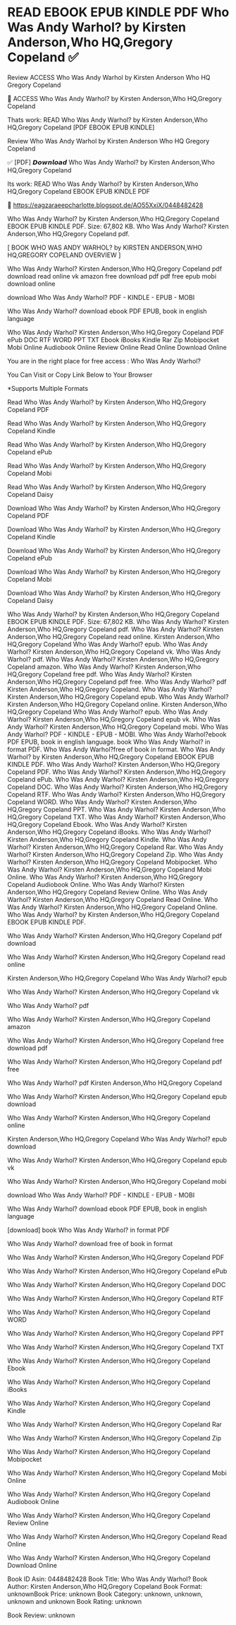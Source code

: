 # READ EBOOK EPUB KINDLE PDF Who Was Andy Warhol? by  Kirsten Anderson,Who HQ,Gregory Copeland ✅
Review ACCESS Who Was Andy Warhol by Kirsten Anderson Who HQ Gregory Copeland

📑 ACCESS Who Was Andy Warhol? by Kirsten Anderson,Who HQ,Gregory Copeland

Thats work: READ Who Was Andy Warhol? by Kirsten Anderson,Who HQ,Gregory Copeland [PDF EBOOK EPUB KINDLE]


Review Who Was Andy Warhol by Kirsten Anderson Who HQ Gregory Copeland

✅ [PDF] 𝘿𝙤𝙬𝙣𝙡𝙤𝙖𝙙 Who Was Andy Warhol? by Kirsten Anderson,Who HQ,Gregory Copeland

Its work: READ Who Was Andy Warhol? by Kirsten Anderson,Who HQ,Gregory Copeland EBOOK EPUB KINDLE PDF



🎁 https://eagzaraeepcharlotte.blogspot.de/AO55XxiX/0448482428



Who Was Andy Warhol? by Kirsten Anderson,Who HQ,Gregory Copeland EBOOK EPUB KINDLE PDF. Size: 67,802 KB. Who Was Andy Warhol? Kirsten Anderson,Who HQ,Gregory Copeland pdf.

[ BOOK WHO WAS ANDY WARHOL? by KIRSTEN ANDERSON,WHO HQ,GREGORY COPELAND OVERVIEW ]

Who Was Andy Warhol? Kirsten Anderson,Who HQ,Gregory Copeland pdf download read online vk amazon free download pdf pdf free epub mobi download online

download Who Was Andy Warhol? PDF - KINDLE - EPUB - MOBI

Who Was Andy Warhol? download ebook PDF EPUB, book in english language

Who Was Andy Warhol? Kirsten Anderson,Who HQ,Gregory Copeland PDF ePub DOC RTF WORD PPT TXT Ebook iBooks Kindle Rar Zip Mobipocket Mobi Online Audiobook Online Review Online Read Online Download Online

You are in the right place for free access : Who Was Andy Warhol?

You Can Visit or Copy Link Below to Your Browser

*Supports Multiple Formats

Read Who Was Andy Warhol? by Kirsten Anderson,Who HQ,Gregory Copeland PDF

Read Who Was Andy Warhol? by Kirsten Anderson,Who HQ,Gregory Copeland Kindle

Read Who Was Andy Warhol? by Kirsten Anderson,Who HQ,Gregory Copeland ePub

Read Who Was Andy Warhol? by Kirsten Anderson,Who HQ,Gregory Copeland Mobi

Read Who Was Andy Warhol? by Kirsten Anderson,Who HQ,Gregory Copeland Daisy

Download Who Was Andy Warhol? by Kirsten Anderson,Who HQ,Gregory Copeland PDF

Download Who Was Andy Warhol? by Kirsten Anderson,Who HQ,Gregory Copeland Kindle

Download Who Was Andy Warhol? by Kirsten Anderson,Who HQ,Gregory Copeland ePub

Download Who Was Andy Warhol? by Kirsten Anderson,Who HQ,Gregory Copeland Mobi

Download Who Was Andy Warhol? by Kirsten Anderson,Who HQ,Gregory Copeland Daisy

Who Was Andy Warhol? by Kirsten Anderson,Who HQ,Gregory Copeland EBOOK EPUB KINDLE PDF. Size: 67,802 KB. Who Was Andy Warhol? Kirsten Anderson,Who HQ,Gregory Copeland pdf. Who Was Andy Warhol? Kirsten Anderson,Who HQ,Gregory Copeland read online. Kirsten Anderson,Who HQ,Gregory Copeland Who Was Andy Warhol? epub. Who Was Andy Warhol? Kirsten Anderson,Who HQ,Gregory Copeland vk. Who Was Andy Warhol? pdf. Who Was Andy Warhol? Kirsten Anderson,Who HQ,Gregory Copeland amazon. Who Was Andy Warhol? Kirsten Anderson,Who HQ,Gregory Copeland free pdf. Who Was Andy Warhol? Kirsten Anderson,Who HQ,Gregory Copeland pdf free. Who Was Andy Warhol? pdf Kirsten Anderson,Who HQ,Gregory Copeland. Who Was Andy Warhol? Kirsten Anderson,Who HQ,Gregory Copeland epub. Who Was Andy Warhol? Kirsten Anderson,Who HQ,Gregory Copeland online. Kirsten Anderson,Who HQ,Gregory Copeland Who Was Andy Warhol? epub. Who Was Andy Warhol? Kirsten Anderson,Who HQ,Gregory Copeland epub vk. Who Was Andy Warhol? Kirsten Anderson,Who HQ,Gregory Copeland mobi. Who Was Andy Warhol? PDF - KINDLE - EPUB - MOBI. Who Was Andy Warhol?ebook PDF EPUB, book in english language. book Who Was Andy Warhol? in format PDF. Who Was Andy Warhol?free of book in format. Who Was Andy Warhol? by Kirsten Anderson,Who HQ,Gregory Copeland EBOOK EPUB KINDLE PDF. Who Was Andy Warhol? Kirsten Anderson,Who HQ,Gregory Copeland PDF. Who Was Andy Warhol? Kirsten Anderson,Who HQ,Gregory Copeland ePub. Who Was Andy Warhol? Kirsten Anderson,Who HQ,Gregory Copeland DOC. Who Was Andy Warhol? Kirsten Anderson,Who HQ,Gregory Copeland RTF. Who Was Andy Warhol? Kirsten Anderson,Who HQ,Gregory Copeland WORD. Who Was Andy Warhol? Kirsten Anderson,Who HQ,Gregory Copeland PPT. Who Was Andy Warhol? Kirsten Anderson,Who HQ,Gregory Copeland TXT. Who Was Andy Warhol? Kirsten Anderson,Who HQ,Gregory Copeland Ebook. Who Was Andy Warhol? Kirsten Anderson,Who HQ,Gregory Copeland iBooks. Who Was Andy Warhol? Kirsten Anderson,Who HQ,Gregory Copeland Kindle. Who Was Andy Warhol? Kirsten Anderson,Who HQ,Gregory Copeland Rar. Who Was Andy Warhol? Kirsten Anderson,Who HQ,Gregory Copeland Zip. Who Was Andy Warhol? Kirsten Anderson,Who HQ,Gregory Copeland Mobipocket. Who Was Andy Warhol? Kirsten Anderson,Who HQ,Gregory Copeland Mobi Online. Who Was Andy Warhol? Kirsten Anderson,Who HQ,Gregory Copeland Audiobook Online. Who Was Andy Warhol? Kirsten Anderson,Who HQ,Gregory Copeland Review Online. Who Was Andy Warhol? Kirsten Anderson,Who HQ,Gregory Copeland Read Online. Who Was Andy Warhol? Kirsten Anderson,Who HQ,Gregory Copeland Online. Who Was Andy Warhol? by Kirsten Anderson,Who HQ,Gregory Copeland EBOOK EPUB KINDLE PDF.

Who Was Andy Warhol? Kirsten Anderson,Who HQ,Gregory Copeland pdf download

Who Was Andy Warhol? Kirsten Anderson,Who HQ,Gregory Copeland read online

Kirsten Anderson,Who HQ,Gregory Copeland Who Was Andy Warhol? epub

Who Was Andy Warhol? Kirsten Anderson,Who HQ,Gregory Copeland vk

Who Was Andy Warhol? pdf

Who Was Andy Warhol? Kirsten Anderson,Who HQ,Gregory Copeland amazon

Who Was Andy Warhol? Kirsten Anderson,Who HQ,Gregory Copeland free download pdf

Who Was Andy Warhol? Kirsten Anderson,Who HQ,Gregory Copeland pdf free

Who Was Andy Warhol? pdf Kirsten Anderson,Who HQ,Gregory Copeland

Who Was Andy Warhol? Kirsten Anderson,Who HQ,Gregory Copeland epub download

Who Was Andy Warhol? Kirsten Anderson,Who HQ,Gregory Copeland online

Kirsten Anderson,Who HQ,Gregory Copeland Who Was Andy Warhol? epub download

Who Was Andy Warhol? Kirsten Anderson,Who HQ,Gregory Copeland epub vk

Who Was Andy Warhol? Kirsten Anderson,Who HQ,Gregory Copeland mobi

download Who Was Andy Warhol? PDF - KINDLE - EPUB - MOBI

Who Was Andy Warhol? download ebook PDF EPUB, book in english language

[download] book Who Was Andy Warhol? in format PDF

Who Was Andy Warhol? download free of book in format

Who Was Andy Warhol? Kirsten Anderson,Who HQ,Gregory Copeland PDF

Who Was Andy Warhol? Kirsten Anderson,Who HQ,Gregory Copeland ePub

Who Was Andy Warhol? Kirsten Anderson,Who HQ,Gregory Copeland DOC

Who Was Andy Warhol? Kirsten Anderson,Who HQ,Gregory Copeland RTF

Who Was Andy Warhol? Kirsten Anderson,Who HQ,Gregory Copeland WORD

Who Was Andy Warhol? Kirsten Anderson,Who HQ,Gregory Copeland PPT

Who Was Andy Warhol? Kirsten Anderson,Who HQ,Gregory Copeland TXT

Who Was Andy Warhol? Kirsten Anderson,Who HQ,Gregory Copeland Ebook

Who Was Andy Warhol? Kirsten Anderson,Who HQ,Gregory Copeland iBooks

Who Was Andy Warhol? Kirsten Anderson,Who HQ,Gregory Copeland Kindle

Who Was Andy Warhol? Kirsten Anderson,Who HQ,Gregory Copeland Rar

Who Was Andy Warhol? Kirsten Anderson,Who HQ,Gregory Copeland Zip

Who Was Andy Warhol? Kirsten Anderson,Who HQ,Gregory Copeland Mobipocket

Who Was Andy Warhol? Kirsten Anderson,Who HQ,Gregory Copeland Mobi Online

Who Was Andy Warhol? Kirsten Anderson,Who HQ,Gregory Copeland Audiobook Online

Who Was Andy Warhol? Kirsten Anderson,Who HQ,Gregory Copeland Review Online

Who Was Andy Warhol? Kirsten Anderson,Who HQ,Gregory Copeland Read Online

Who Was Andy Warhol? Kirsten Anderson,Who HQ,Gregory Copeland Download Online

Book ID Asin: 0448482428
Book Title: Who Was Andy Warhol?
Book Author: Kirsten Anderson,Who HQ,Gregory Copeland
Book Format: unknownBook Price: unknown
Book Category: unknown, unknown, unknown and unknown
Book Rating: unknown

Book Review: unknown
